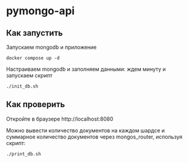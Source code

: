 # pymongo-api

## Как запустить

Запускаем mongodb и приложение

```shell
docker compose up -d
```

Настраиваем mongodb и заполняем данными: ждем минуту и запускаем скрипт

```shell
./init_db.sh
```

## Как проверить


Откройте в браузере http://localhost:8080

Можно вывести количество документов на каждом шардсе и суммарное количество документов через mongos_router, используя скрипт:
```shell
./print_db.sh
``` 